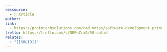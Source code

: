 ```yaml
---
ressource:
  - 📰 Article
author: 
link:
  - https://prototechsolutions.com/cad-notes/software-development-principles-solid/
trello: https://trello.com/c/NBPnZraG/50-solid
relates:
  - "[[SOLID]]"
---
```

